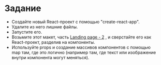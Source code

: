 # Задание

- Cоздайте новый React-проект с помощью "create-react-app".
- Удалите из него лишние файлы.
- Запустите его.
- Возьмите этот макет, часть
  [Landing page - 2](<https://www.figma.com/file/zH3S0wJoA4aD2E5GEiNnwv/Figma-Website-Template---Landie-Demo-(Community)>)
  , и сверстайте его как React-проект, разделив на компоненты.
- Используйте props и создание массивов компонентов с помощью map там, где это
  логично (например там, где текст или изображение внутри компонента могут
  меняться).
